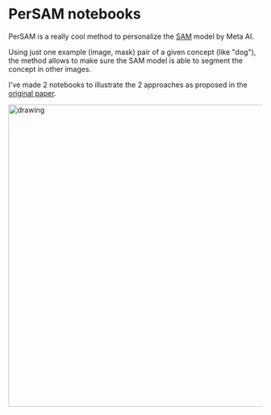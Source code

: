 # PerSAM notebooks

PerSAM is a really cool method to personalize the [SAM](https://huggingface.co/docs/transformers/main/model_doc/sam) model by Meta AI.

Using just one example (image, mask) pair of a given concept (like "dog"), the method allows to make sure the SAM model is able to segment the concept in other images.

I've made 2 notebooks to illustrate the 2 approaches as proposed in the [original paper](https://arxiv.org/abs/2305.03048).

<img src="https://huggingface.co/datasets/huggingface/documentation-images/resolve/main/transformers/model_doc/persam_overview.jpg"
alt="drawing" width="600"/>

